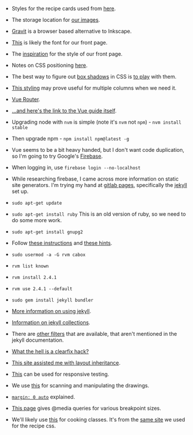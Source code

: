 * Styles for the recipe cards used from [here](http://freefrontend.com/css-cards/#recipe-cards).
* The storage location for [our images](https://postimages.org/).
* [Gravit](https://designer.gravit.io/) is a browser based alternative to Inkscape.
* [This](https://fonts.google.com/specimen/Shadows+Into+Light) is likely the font for our front page.
* The [inspiration](https://codepen.io/amwill/pen/YyexrJ) for the style of our front page.
* Notes on CSS positioning [here](https://www.w3schools.com/cssref/pr_class_position.asp).
* The best way to figure out [box shadows](https://www.w3schools.com/cssref/css3_pr_box-shadow.asp) 
in CSS is [to play](https://www.w3schools.com/cssref/tryit.asp?filename=trycss3_box-shadow) with them.
* [This styling](https://www.w3schools.com/css/css3_multiple_columns.asp) may prove useful for multiple columns when we need it.
* [Vue Router](https://router.vuejs.org/en/essentials/getting-started.html).
* [...and here's the link to the Vue guide itself](https://vuejs.org/v2/guide/single-file-components.html).

* Upgrading node with `nvm` is simple (note it's `nvm` not `npm`) - `nvm install stable`
* Then upgrade npm - `npm install npm@latest -g`

* Vue seems to be a bit heavy handed, but I don't want code duplication, so I'm going to try Google's 
[Firebase](https://firebase.google.com/).
* When logging in, use `firebase login --no-localhost`

* While researching firebase, I came across more information on static site generators.  I'm trying my hand at 
[gitlab pages](https://about.gitlab.com/features/pages/), specifically the [jekyll](https://gitlab.com/pages/jekyll) set up.
* `sudo apt-get update`
* `sudo apt-get install ruby` This is an old version of ruby, so we need to do some more work.
* `sudo apt-get install gnupg2`
* Follow [these instructions](http://rvm.io/) and [these hints](https://tecadmin.net/install-ruby-on-rails-on-ubuntu/).
* `sudo usermod -a -G rvm cabox`
* `rvm list known`
* `rvm install 2.4.1`
* `rvm use 2.4.1 --default`
* `sudo gem install jekyll bundler`
* [More information on using jekyll](http://damonbauer.me/organizing-jekyll-pages/).
* [Information on jekyll collections](https://learn.cloudcannon.com/jekyll/introduction-to-jekyll-collections/).
* There are [other filters](https://help.shopify.com/themes/liquid/filters/string-filters#capitalize) that are available, that aren't
mentioned in the jekyll documentation.
* [What the hell is a clearfix hack?](https://www.w3schools.com/howto/howto_css_clearfix.asp)
* [This site assisted me with layout inheritance](https://learn.cloudcannon.com/jekyll/introduction-to-jekyll-layouts/).
* [This](http://app.xrespond.com/) can be used for responsive testing.
* We use [this](https://designer.gravit.io/) for scanning and manipulating the drawings.
* [`margin: 0 auto`](https://stackoverflow.com/questions/3170772/what-does-auto-do-in-margin0-auto) explained.
* [This page](https://getbootstrap.com/docs/4.0/layout/overview/) gives @media queries for various breakpoint sizes.
* We'll likely use [this](https://codepen.io/nicokoenig/pen/jGmGvV) for cooking classes.  It's from the 
[same site](http://freefrontend.com/css-cards/#stacked-cards) we used for the recipe css.